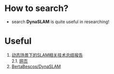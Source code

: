 # How to search?
- search **DynaSLAM** is quite useful in researching!
# Useful
1. [动态场景下的SLAM相关技术总结报告](https://github.com/Bobyue0118/DynaSLAMReview)  
2.1. [网页](https://bertabescos.github.io/DynaSLAM/)  
  2. [BertaBescos/DynaSLAM](https://github.com/BertaBescos/DynaSLAM)  
